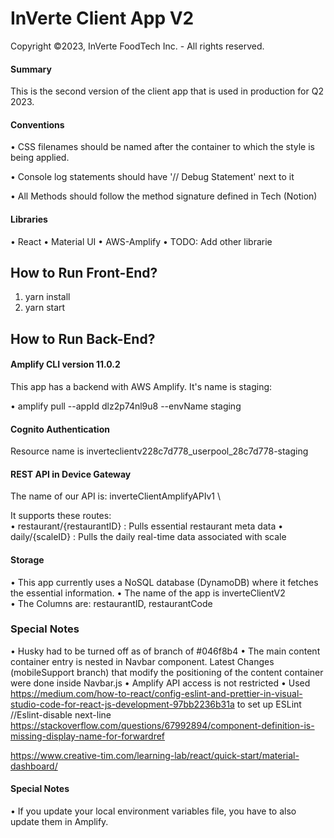 # InVerte Client App V2

Copyright ©2023, InVerte FoodTech Inc. - All rights reserved.

#### Summary

This is the second version of the client app that is used in production for Q2 2023.

#### Conventions

• CSS filenames should be named after the container to which the style is being applied.

• Console log statements should have '// Debug Statement' next to it

• All Methods should follow the method signature defined in Tech (Notion)

#### Libraries

• React
• Material UI
• AWS-Amplify
• TODO: Add other librarie

## How to Run Front-End?

1. yarn install
2. yarn start

## How to Run Back-End?

#### Amplify CLI version 11.0.2

This app has a backend with AWS Amplify. It's name is staging:

• amplify pull --appId dlz2p74nl9u8 --envName staging

#### Cognito Authentication

Resource name is inverteclientv228c7d778_userpool_28c7d778-staging

#### REST API in Device Gateway

The name of our API is: inverteClientAmplifyAPIv1 \

It supports these routes: \
• restaurant/{restaurantID} : Pulls essential restaurant meta data
• daily/{scaleID} : Pulls the daily real-time data associated with scale

#### Storage

• This app currently uses a NoSQL database (DynamoDB) where it fetches the essential information.
• The name of the app is inverteClientV2 \
• The Columns are: restaurantID, restaurantCode

### Special Notes

• Husky had to be turned off as of branch of #046f8b4
• The main content container entry is nested in Navbar component. Latest Changes (mobileSupport branch) that modify the positioning of the content container were done inside Navbar.js
• Amplify API access is not restricted
• Used https://medium.com/how-to-react/config-eslint-and-prettier-in-visual-studio-code-for-react-js-development-97bb2236b31a to set up ESLint
//Eslint-disable next-line
https://stackoverflow.com/questions/67992894/component-definition-is-missing-display-name-for-forwardref

https://www.creative-tim.com/learning-lab/react/quick-start/material-dashboard/

#### Special Notes

• If you update your local environment variables file, you have to also update them in Amplify.
